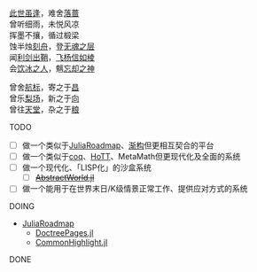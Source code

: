 [此世虽逢](nowhere)，难舍[落蔷](somewhat)  
曾听细雨，未悦风凉  
挥墨不攘，循过椴梁  
蚀半烛[刻舟](web/somewhere)，登[无魂之层](project/somewhere)  
闻[利剑出鞘](bilibili/somewhere)，[飞杨信如棱](zhihu/somewhere)  
会[饮冰之人](history/somewhere)，魑[忘却之神](scp/somewhere)  

曾舍[航标](pointer)，寄之于[昌](tree)  
曾乐[梨场](git)，新之于[向](vscode)  
曾往[天堂](boson)，杂之于[粮](chemical)

TODO
- [ ] 做一个类似于[JuliaRoadmap](https://github.com/JuliaRoadmap/zh)、[渐构](https://www.modevol.com/)但更相互契合的平台
- [ ] 做一个类似于[coq](https://github.com/coq/coq)、[HoTT](https://github.com/HoTT/HoTT/tree/master/theories)、MetaMath但更现代化及全面的系统
- [ ] 做一个现代化、「LISP化」的沙盒系统
	- [ ] [~~AbstractWorld.jl~~](https://github.com/JuliaRoadmap/AbstractWorld.jl)
- [ ] 做一个能用于在世界末日/K级情景正常工作、提供应对方式的系统

DOING
- [JuliaRoadmap](https://github.com/JuliaRoadmap/zh)
	- [DoctreePages.jl](https://github.com/JuliaRoadmap/DoctreePages.jl)
	- [CommonHighlight.jl](https://github.com/JuliaRoadmap/CommonHighlight.jl)

DONE
